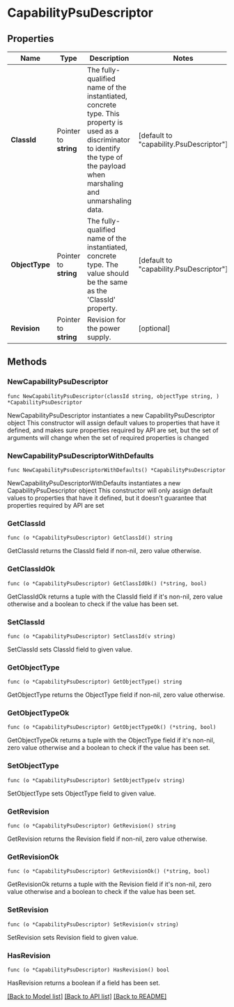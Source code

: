 # CapabilityPsuDescriptor

## Properties

Name | Type | Description | Notes
------------ | ------------- | ------------- | -------------
**ClassId** | Pointer to **string** | The fully-qualified name of the instantiated, concrete type. This property is used as a discriminator to identify the type of the payload when marshaling and unmarshaling data. | [default to "capability.PsuDescriptor"]
**ObjectType** | Pointer to **string** | The fully-qualified name of the instantiated, concrete type. The value should be the same as the &#39;ClassId&#39; property. | [default to "capability.PsuDescriptor"]
**Revision** | Pointer to **string** | Revision for the power supply. | [optional] 

## Methods

### NewCapabilityPsuDescriptor

`func NewCapabilityPsuDescriptor(classId string, objectType string, ) *CapabilityPsuDescriptor`

NewCapabilityPsuDescriptor instantiates a new CapabilityPsuDescriptor object
This constructor will assign default values to properties that have it defined,
and makes sure properties required by API are set, but the set of arguments
will change when the set of required properties is changed

### NewCapabilityPsuDescriptorWithDefaults

`func NewCapabilityPsuDescriptorWithDefaults() *CapabilityPsuDescriptor`

NewCapabilityPsuDescriptorWithDefaults instantiates a new CapabilityPsuDescriptor object
This constructor will only assign default values to properties that have it defined,
but it doesn't guarantee that properties required by API are set

### GetClassId

`func (o *CapabilityPsuDescriptor) GetClassId() string`

GetClassId returns the ClassId field if non-nil, zero value otherwise.

### GetClassIdOk

`func (o *CapabilityPsuDescriptor) GetClassIdOk() (*string, bool)`

GetClassIdOk returns a tuple with the ClassId field if it's non-nil, zero value otherwise
and a boolean to check if the value has been set.

### SetClassId

`func (o *CapabilityPsuDescriptor) SetClassId(v string)`

SetClassId sets ClassId field to given value.


### GetObjectType

`func (o *CapabilityPsuDescriptor) GetObjectType() string`

GetObjectType returns the ObjectType field if non-nil, zero value otherwise.

### GetObjectTypeOk

`func (o *CapabilityPsuDescriptor) GetObjectTypeOk() (*string, bool)`

GetObjectTypeOk returns a tuple with the ObjectType field if it's non-nil, zero value otherwise
and a boolean to check if the value has been set.

### SetObjectType

`func (o *CapabilityPsuDescriptor) SetObjectType(v string)`

SetObjectType sets ObjectType field to given value.


### GetRevision

`func (o *CapabilityPsuDescriptor) GetRevision() string`

GetRevision returns the Revision field if non-nil, zero value otherwise.

### GetRevisionOk

`func (o *CapabilityPsuDescriptor) GetRevisionOk() (*string, bool)`

GetRevisionOk returns a tuple with the Revision field if it's non-nil, zero value otherwise
and a boolean to check if the value has been set.

### SetRevision

`func (o *CapabilityPsuDescriptor) SetRevision(v string)`

SetRevision sets Revision field to given value.

### HasRevision

`func (o *CapabilityPsuDescriptor) HasRevision() bool`

HasRevision returns a boolean if a field has been set.


[[Back to Model list]](../README.md#documentation-for-models) [[Back to API list]](../README.md#documentation-for-api-endpoints) [[Back to README]](../README.md)


